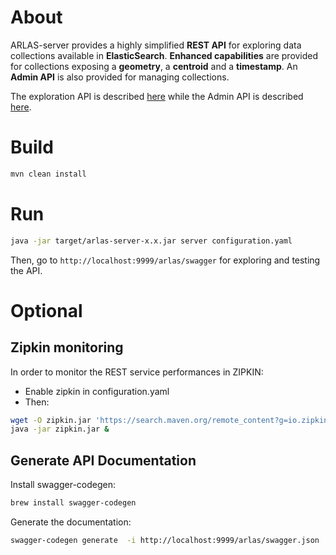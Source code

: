 # About

ARLAS-server provides a highly simplified **REST API** for exploring data collections available in **ElasticSearch**. 
**Enhanced capabilities** are provided for collections exposing a **geometry**, a **centroid** and a **timestamp**. An **Admin API** is also provided for managing collections.

The exploration API is described [here](doc/api/API-definition.md) while the  Admin API is described [here](doc/api/API-Admin-definition.md).

# Build

```sh
mvn clean install
```


# Run
```sh
java -jar target/arlas-server-x.x.jar server configuration.yaml
```

Then, go to `http://localhost:9999/arlas/swagger` for exploring and testing the API.

# Optional

## Zipkin monitoring
In order to monitor the REST service performances in ZIPKIN:
- Enable zipkin in configuration.yaml
- Then:

```sh
wget -O zipkin.jar 'https://search.maven.org/remote_content?g=io.zipkin.java&a=zipkin-server&v=LATEST&c=exec'
java -jar zipkin.jar &
```

## Generate API Documentation

Install swagger-codegen:
```sh
brew install swagger-codegen
```

Generate the documentation:
```sh
swagger-codegen generate  -i http://localhost:9999/arlas/swagger.json  -l html2 -o doc/api/html/
```
